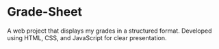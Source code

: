 # Grade-Sheet
A web project that displays my grades in a structured format. Developed using HTML, CSS, and JavaScript for clear presentation.
